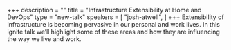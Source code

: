 +++
description = ""
title = "Infrastructure Extensibility at Home and DevOps"
type = "new-talk"
speakers = [
        "josh-atwell",
]
+++
Extensibility of infrastructure is becoming pervasive in our personal and work lives. In this ignite talk we’ll highlight some of these areas and how they are influencing the way we live and work.